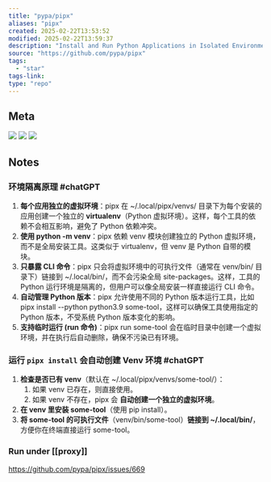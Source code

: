 ```yaml
---
title: "pypa/pipx"
aliases: "pipx"
created: 2025-02-22T13:53:52
modified: 2025-02-22T13:59:37
description: "Install and Run Python Applications in Isolated Environments"
source: "https://github.com/pypa/pipx"
tags:
  - "star"
tags-link:
type: "repo"
---
```


## Meta

![](https://img.shields.io/github/stars/pypa/pipx?style=for-the-badge&label=stars) ![](https://img.shields.io/github/repo-size/pypa/pipx?style=for-the-badge&label=size) ![](https://img.shields.io/github/created-at/pypa/pipx?style=for-the-badge&label=since)

## Notes

### 环境隔离原理 #chatGPT

1. **每个应用独立的虚拟环境**：pipx 在 ~/.local/pipx/venvs/ 目录下为每个安装的应用创建一个独立的 **virtualenv**（Python 虚拟环境）。这样，每个工具的依赖不会相互影响，避免了 Python 依赖冲突。
2. **使用 python -m venv**：pipx 依赖 venv 模块创建独立的 Python 虚拟环境，而不是全局安装工具。这类似于 virtualenv，但 venv 是 Python 自带的模块。
3. **只暴露 CLI 命令**：pipx 只会将虚拟环境中的可执行文件（通常在 venv/bin/ 目录下）链接到 ~/.local/bin/，而不会污染全局 site-packages。这样，工具的 Python 运行环境是隔离的，但用户可以像全局安装一样直接运行 CLI 命令。
4. **自动管理 Python 版本**：pipx 允许使用不同的 Python 版本运行工具，比如 pipx install --python python3.9 some-tool，这样可以确保工具使用指定的 Python 版本，不受系统 Python 版本变化的影响。
5. **支持临时运行 (run 命令)**：pipx run some-tool 会在临时目录中创建一个虚拟环境，并在执行后自动删除，确保不污染已有环境。

### 运行 ` pipx install ` 会自动创建 Venv 环境 #chatGPT 

1. **检查是否已有 venv**（默认在 ~/.local/pipx/venvs/some-tool/）：
    1. 如果 venv 已存在，则直接使用。
    2. 如果 venv 不存在，pipx 会 **自动创建一个独立的虚拟环境**。
2. **在 venv 里安装 some-tool**（使用 pip install）。
3. **将 some-tool 的可执行文件**（venv/bin/some-tool）**链接到 ~/.local/bin/**，方便你在终端直接运行 some-tool。
### Run under [[proxy]]

https://github.com/pypa/pipx/issues/669